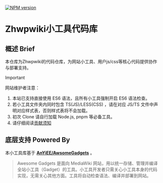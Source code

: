 [![NPM version](https://img.shields.io/npm/v/awesome-gadgets.svg)](https://www.npmjs.com/package/awesome-gadgets)


# Zhwpwiki小工具代码库

## 概述 Brief

本仓库为Zhwpwiki的代码仓库，为网站小工具、用户js/css等核心代码提供协作与部署支持。


> [!IMPORTANT]
> 网站维护者注意：
>
> 1. 本站已支持直接使用 ES6 语法，且所有小工具强制开启 ES6 语法检查。
> 2. 若小工具文件夹内同时包含 TS(JS)/LESS(CSS) ，请在对应 JS/TS 文件中声明对应样式表，否则样式表将不会加载。
> 3. 初次 Clone 请自行加载 Node.js, pnpm 等必备工具。
> 4. 请仔细阅读[贡献须知](https://github.com/zhwpwiki/Zhwpwiki-Gadgets/blob/main/doc/how-to-build-or-deploy.md)


## 底层支持 Powered By

本小工具库基于 [**AnYiEE/AwsomeGadgets**](https://github.com/AnYiEE/AwesomeGadgets) 。

> Awesome Gadgets 是面向 MediaWiki 网站，用以统一存储、管理并编译全站小工具（Gadget）的工具。小工具开发者只需关心小工具本身的代码实现，无需关心其他方面。工具将自动检查语法、编译并部署到网站。